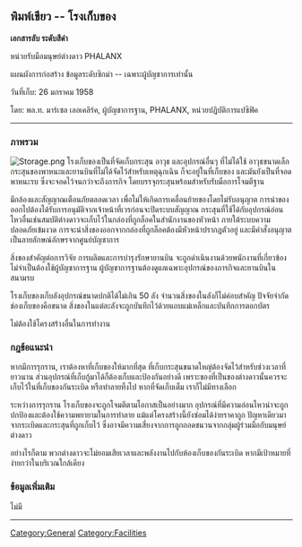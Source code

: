 ## พิมพ์เขียว -- โรงเก็บของ

**เอกสารลับ ระดับสีดำ**

หน่วยรับมือมนุษย์ต่างดาว PHALANX

แผนผังการก่อสร้าง ข้อมูลระดับซิกม่า -- เฉพาะผู้บัญชาการเท่านั้น

วันที่เก็บ: 26 มกราคม 1958

โดย: พล.ท. มาร์เซล เลอเคลิร์ค, ผู้บัญชาการฐาน, PHALANX, หน่วยปฏิบัติการแปซิฟิค

------------------------------------------------------------------------

### ภาพรวม

![](Storage.png "Storage.png") โรงเก็บของเป็นที่จัดเก็บกระสุน อาวุธ และอุปกรณ์อื่นๆ
ที่ไม่ได้ใช้ อาวุธขนาดเล็ก กระสุนของพาหนะและยานบินที่ไม่ได้จัดไว้สำหรับเหตุฉุกเฉิน
ก็จะอยู่ในที่เก็บของ และมันยังเป็นที่จอดพาหนะรบ ซึ่งจะจอดไว้จนกว่าจะถึงภารกิจ
โดยบรรจุกระสุนพร้อมสำหรับรับมือการโจมตีฐาน

มีกล้องและสัญญาณเตือนภัยตลอดเวลา เพื่อไม่ให้เกิดการเคลื่อนย้ายของโดยไม่รับอนุญาต
การนำของออกไปต้องได้รับการอนุมัติจากเจ้าหน้าที่เวรก่อนจะปิดระบบสัญญาณ
กระสุนที่ใช้ได้กับอุปกรณ์อ่อนไหวอื่นเช่นสมบัติต่างดาวจะเก็บไว้ในกล่องที่ถูกล็อคในสำนักงานของหัวหน้า
ภายใต้ระบบความปลอดภัยเข้มงวด การจะนำสิ่งของออกจากกล่องที่ถูกล็อคต้องมีหัวหน้าปรากฏตัวอยู่
และมีคำสั่งอนุญาตเป็นลายลักษณ์อักษรจากศูนย์บัญชาการ

สิ่งของสำคัญต่อการวิจัย การผลิตและการบำรุงรักษายานบิน
จะถูกดำเนินงานด้วยพนักงานที่เกี่ยวข้อง ไม่จำเป็นต้องใช้ผู้บัญชาการฐาน
ผู้บัญชาการฐานต้องดูแลเฉพาะอุปกรณ์ของภารกิจและยานบินในสนามรบ

โรงเก็บของเก็บลังอุปกรณ์ขนาดปกติได้ไม่เกิน 50 ลัง จำนวนสิ่งของในลังก็ไม่ค่อบสำคัญ
ปัจจัยจำกัดช่องเก็บของคือขนาด
สิ่งของในแต่ละลังจะถูกบันทึกไว้ด้วยแถบแม่เหล็กและบันทึกการตอกบัตร

ไม่ต้องใช้โครงสร้างอื่นในการทำงาน

### กฎข้อแนะนำ

หากมีการรุกราน, เราต้องหาที่เก็บของให้มากที่สุด
ที่เก็บกระสุนขนาดใหญ่ต้องจัดไว้สำหรับช่วงเวลาที่ยาวนาน
ส่วนอุปกรณ์ที่เก็บกู้มาได้ก็ต้องเก็บและป้องกันอย่างดี
เพราะของที่เป็นของต่างดาวนั้นควรจะเก็บไว้ในที่เก็บของกันระเบิด หรือทำลายทิ้งไป
หากที่จัดเก็บเต็ม เราก็ไม่มีทางเลือก

ระหว่างการรุกราน โรงเก็บของจะถูกโจมตีตามโอกาสเป็นอย่างมาก
อุปกรณ์ที่มีความอ่อนไหวน่าจะถูกปกป้องและต้องใช้ความพยายามในการทำลาย
แม้แต่โครงสร้างนี้ยังซ่อมได้ง่ายราคาถูก ปัญหาเดียวมาจากระเบิดและกระสุนที่ถูกเก็บไว้
ซึ่งอาจมีความเสี่ยงจากการถูกถอดชนวนจากกลุ่มผู้ร่วมมือกับมนุษย์ต่างดาว

อย่างไรก็ตาม พวกต่างดาวจะไม่ยอมเสียเวลาและพลังงานไปกับห้องเก็บของกันระเบิด
หากมีเป้าหมายที่ง่ายกว่าในบริเวณใกล้เคียง

### ข้อมูลเพิ่มเติม

ไม่มี

------------------------------------------------------------------------

[Category:General](Category:General "wikilink")
[Category:Facilities](Category:Facilities "wikilink")